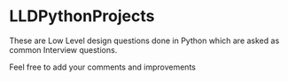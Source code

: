 # LLDPythonProjects

These are Low Level design questions done in Python which are asked as common Interview questions.

Feel free to add your comments and improvements
